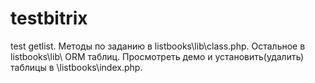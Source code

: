 # testbitrix
test getlist. 
Методы по заданию в listbooks\lib\class.php. 
Остальное в listbooks\lib\ ORM таблиц. 
Просмотреть демо и установить(удалить) таблицы в \listbooks\index.php.
